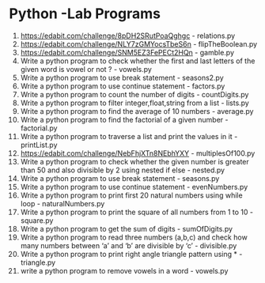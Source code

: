 # Python -Lab Programs

1. https://edabit.com/challenge/8pDH2SRutPoaQghgc - relations.py
2. https://edabit.com/challenge/NLY7zGMYocsTbeS6n - flipTheBoolean.py
3. https://edabit.com/challenge/SNM5EZ3FePECt2HQn - gamble.py
4. Write a python program to check whether the first and last letters of the given word is vowel or not ? - vowels.py
5. Write a python program to use break statement - seasons2.py
6. Write a python program to use continue statement - factors.py
7. Write a python program to count the number of digits - countDigits.py
8. Write a python program to filter integer,float,string from a list - lists.py
9. Write a python program to find the average of 10 numbers - average.py
10. Write a python program to find the factorial of a given number - factorial.py
11. Write a python program to traverse a list and print the values in it - printList.py
12. https://edabit.com/challenge/NebFhjXTn8NEbhYXY - multiplesOf100.py
13. Write a python program to check whether the given number is greater than 50 and also divisible by 2 using nested if else - nested.py
14. Write a python program to use break statement - seasons.py
15. Write a python program to use continue statement - evenNumbers.py
16. Write a python program to print first 20 natural numbers using while loop - naturalNumbers.py
17. Write a python program to print the square of all numbers from 1 to 10 - square.py
18. Write a python program to get the sum of digits - sumOfDigits.py
19. Write a python program to read three numbers (a,b,c) and check how many numbers between ‘a’ and ‘b’ are divisible by ‘c’ - divisible.py
20. Write a python program to print right angle triangle pattern using * - triangle.py
21. write a python program to remove vowels in a word - vowels.py
